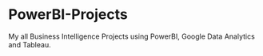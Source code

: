 # PowerBI-Projects
My all Business Intelligence Projects using PowerBI, Google Data Analytics and Tableau.
